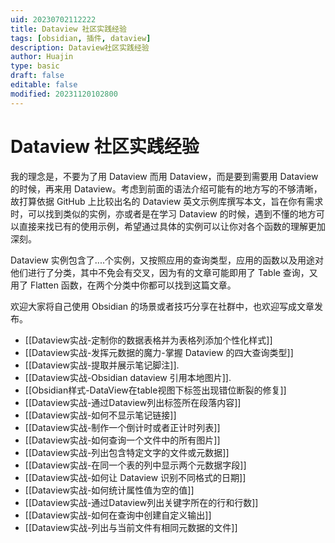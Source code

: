 ```yaml
---
uid: 20230702112222
title: Dataview 社区实践经验
tags: [obsidian, 插件, dataview]
description: Dataview社区实践经验
author: Huajin
type: basic
draft: false
editable: false
modified: 20231120102800
---
```


# Dataview 社区实践经验

我的理念是，不要为了用 Dataview 而用 Dataview，而是要到需要用 Dataview 的时候，再来用 Dataview。考虑到前面的语法介绍可能有的地方写的不够清晰，故打算依据 GitHub 上比较出名的 Dataview 英文示例库撰写本文，旨在你有需求时，可以找到类似的实例，亦或者是在学习 Dataview 的时候，遇到不懂的地方可以直接来找已有的使用示例，希望通过具体的实例可以让你对各个函数的理解更加深刻。

Dataview 实例包含了....个实例，又按照应用的查询类型，应用的函数以及用途对他们进行了分类，其中不免会有交叉，因为有的文章可能即用了 Table 查询，又用了 Flatten 函数，在两个分类中你都可以找到这篇文章。

欢迎大家将自己使用 Obsidian 的场景或者技巧分享在社群中，也欢迎写成文章发布。

- [[Dataview实战-定制你的数据表格并为表格列添加个性化样式]]
- [[Dataview实战-发挥元数据的魔力-掌握 Dataview 的四大查询类型]]
- [[Dataview实战-提取并展示笔记脚注]].
- [[Dataview实战-Obsidian dataview 引用本地图片]].
- [[Obsidian样式-DataView在table视图下标签出现错位断裂的修复]]
- [[Dataview实战-通过Dataview列出标签所在段落内容]]
- [[Dataview实战-如何不显示笔记链接]]
- [[Dataview实战-制作一个倒计时或者正计时列表]]
- [[Dataview实战-如何查询一个文件中的所有图片]]
- [[Dataview实战-列出包含特定文字的文件或元数据]]
- [[Dataview实战-在同一个表的列中显示两个元数据字段]]
- [[Dataview实战-如何让 Dataview 识别不同格式的日期]]
- [[Dataview实战-如何统计属性值为空的值]]
- [[Dataview实战-通过Dataview列出关键字所在的行和行数]]
- [[Dataview实战-如何在查询中创建自定义输出]]
- [[Dataview实战-列出与当前文件有相同元数据的文件]]